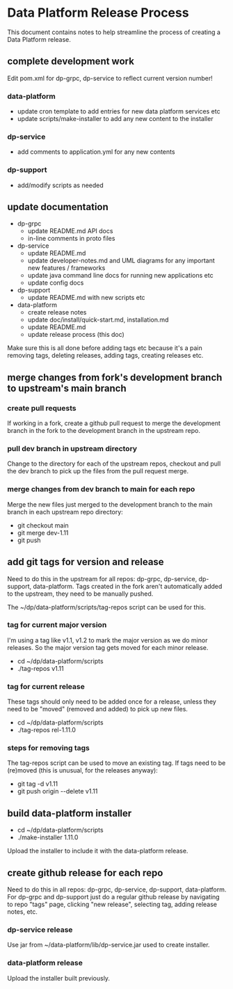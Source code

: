 # Data Platform Release Process

This document contains notes to help streamline the process of creating a Data Platform release.


## complete development work

Edit pom.xml for dp-grpc, dp-service to reflect current version number!

### data-platform
- update cron template to add entries for new data platform services etc
- update scripts/make-installer to add any new content to the installer

### dp-service
- add comments to application.yml for any new contents

### dp-support
- add/modify scripts as needed


## update documentation
- dp-grpc
  - update README.md API docs
  - in-line comments in proto files
- dp-service
  - update README.md
  - update developer-notes.md and UML diagrams for any important new features / frameworks
  - update java command line docs for running new applications etc
  - update config docs
- dp-support
  - update README.md with new scripts etc
- data-platform
  - create release notes
  - update doc/install/quick-start.md, installation.md
  - update README.md
  - update release process (this doc)

Make sure this is all done before adding tags etc because it's a pain removing tags, deleting releases, adding tags, creating releases etc.


## merge changes from fork's development branch to upstream's main branch

### create pull requests

If working in a fork, create a github pull request to merge the development branch in the fork to the development branch in the upstream repo.

### pull dev branch in upstream directory

Change to the directory for each of the upstream repos, checkout and pull the dev branch to pick up the files from the pull request merge.

### merge changes from dev branch to main for each repo

Merge the new files just merged to the development branch to the main branch in each upstream repo directory:

* git checkout main
* git merge dev-1.11
* git push


## add git tags for version and release

Need to do this in the upstream for all repos: dp-grpc, dp-service, dp-support, data-platform.  Tags created in the fork aren't automatically added to the upstream, they need to be manually pushed.

The ~/dp/data-platform/scripts/tag-repos script can be used for this.

### tag for current major version

I'm using a tag like v1.1, v1.2 to mark the major version as we do minor releases.  So the major version tag gets moved for each minor release.

- cd ~/dp/data-platform/scripts
- ./tag-repos v1.11

### tag for current release

These tags should only need to be added once for a release, unless they need to be "moved" (removed and added) to pick up new files.

- cd ~/dp/data-platform/scripts
- ./tag-repos rel-1.11.0

### steps for removing tags

The tag-repos script can be used to move an existing tag. If tags need to be (re)moved (this is unusual, for the releases anyway):

- git tag -d v1.11
- git push origin --delete v1.11


## build data-platform installer

- cd ~/dp/data-platform/scripts
- ./make-installer 1.11.0

Upload the installer to include it with the data-platform release.


## create github release for each repo

Need to do this in all repos: dp-grpc, dp-service, dp-support, data-platform.  For dp-grpc and dp-support just do a regular github release by navigating to repo "tags" page, clicking "new release", selecting tag, adding release notes, etc.

### dp-service release

Use jar from ~/data-platform/lib/dp-service.jar used to create installer.

### data-platform release

Upload the installer built previously.
